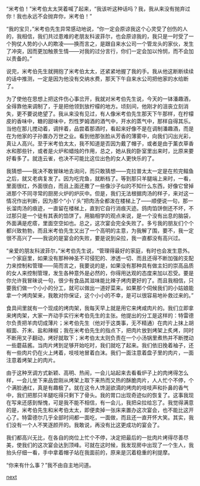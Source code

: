 
“米考伯！”米考伯太太哭着喊了起来，“我该听这种话吗？我，我从来没有抛弃过你！我也永远不会抛弃你，米考伯！”

“我的宝贝，”米考伯先生异常感动地说，“你一定会原谅我这个心灵受了创伤的人的，我相信，我们共过患难的老朋友科波菲尔，也会原谅我的，我只是一时受了一个狗仗人势的小人的欺凌——换而言之，是跟自来水公司一个管龙头的家伙，发生了冲突，因而更加触景生情——对我的过分言行，你们一定会加以怜悯，而不会加以责备的。”

说完，米考伯先生就拥抱了米考伯太太，还紧紧地握了我的手。我从他这断断续续的话中推测，一定是因为他没有交纳水费，那天下午自来水公司把他家的水给断了。

为了使他在思想上把这件伤心事岔开，我就对米考伯先生说，今天的一钵潘趣酒，全得靠他来调制了，于是把他领到放柠檬的地方。顷刻间，他刚才的沮丧立刻消失，更不要说绝望了。我从来没有见过，有人像米考伯先生那天下午那样，在柠檬皮的香味中，糖的甜味中，烈性罗姆酒的酒气中，开水的蒸气中，那样自得其乐。当他在那儿搅动着，调拌着，品尝着那酒时，看起来好像不是在调制潘趣酒，而是在为他家的子孙置办万世之业。看到他那张脸从芳香的薄雾中，向我们闪出光彩，真让人高兴。至于米考伯太太，我不知道是否因为戴了帽子，或者是由于薰衣草香水和那些针，或者是火炉和蜡烛的作用，总之，她从我的卧室里出来时，比原来要好看多了。就连云雀，也决不可能比这位出色的女人更快乐的了。

我猜想——我决不敢冒昧地去询问，而只敢猜想——克拉普太太一定是在煎完鳎鱼之后，就又老病复发了。因为吃完鱼，就断档了。等到那只羊腿端上来时，一看，里面很红，外面很白，而且上面还撒了一些像沙子似的不知什么东西，好像它曾掉进那个不同寻常的厨房火炉的炉灰中。但是，我们无法根据肉汤的样子，来对这一情况作出判断，因为那个“小丫头”把肉汤全都泼在楼梯上了——顺便说一句，那一长溜肉汤的痕迹，一直留在楼梯上，直到它自行消痕灭迹。鸽肉馅饼倒还不坏，不过那只是一个徒有其表的馅饼了。用脑相学的观点来说，是一个没有出息的脑袋，外面满是疙瘩，里面空空如也。总之，这次宴会完全失败了。多亏我的朋友们个个都兴致勃勃，而且米考伯先生又出了一个高明的主意，为我解了围，要不，我一定很不高兴了——我说的是宴会的失败，要是说到朵拉，我一直都没有高兴过。

“亲爱的朋友科波菲尔，”米考伯先生说，“管理得最好的家庭，有时也会发生意外。一个家庭里，如果没有那种神圣不可侵犯的、渗透一切、而且还得不断加强的支配力来控制和管理——简而言之，我要说的是，如果没有那种具有做主妇的崇高品质的女人来控制管理，发生各种意外是必然的，你得用达观的态度来加以忍受。要是你允许我冒昧说一句，很少有食品其滋味能比辣子烤肉更好的了。而且我相信，只要我们做一个小小的分工，就可以做出一道好菜来。如果那个伺候我们的小姑娘能拿一个烤肉架来，我敢对你保证，这个小小的不幸，是可以很容易地补救过来的。”

食具间里就有一个现成的烤肉架，我每天早上就是用它来烤咸肉片的。我们立即拿来烤肉架，大家一齐动手实行米考伯先生的主张。他提出的分工是这样的：特雷德尔负责把羊肉切成薄片；米考伯先生（他对于这类事，无不精通）在肉片上抹上胡椒面、芥末、盐和辣椒；我在米考伯先生的指点下，把肉片放到烤架上炙烤，同时不断用叉子翻动，烤好就取下；米考伯太太则负责在一个小汤锅里煮热并不断搅动一些蘑菇酱。当肉片烤到足够开始吃时，我们就吃了起来。我们依旧挽着袖子，还有一些肉片仍在火上烤着，吱吱地冒着白沫。我们一面注意着盘子里的肉片，一面注意着烤架上的肉片。

由于这种烹调方式新颖、高明、热闹，一会儿站起来去看看炉子上的肉烤得怎么样，一会儿坐下来品尝刚从烤架上取下来热而又热的酥脆肉片，人人忙个不停，个个满脸通红，真是有趣极了。就在这令人馋涎欲滴的烤肉的吱吱声和扑鼻的香气中，我们把那只羊腿吃得只剩下了骨头。我的胃口出现奇迹似的恢复了。这事我现在写来还感到惭愧，可是我不能不相信，有一会儿，我把朵拉给忘了。我觉得满意的是，米考伯先生和米考伯太太，即便卖掉一张床来置办这次宴会，也不能比这开心了。特雷德尔几乎全部时间都一面吃，一面做，而且还一直开怀大笑。其实，我们没有一个人不笑逐颜开的。我敢说，再没有比这更成功的宴会了。

我们都高兴无比，在各自的岗位上忙个不停，决定把最后的一批肉片烤得尽善尽美，使我们的这次宴会达到顶峰。可就在这时候，我发现房中出现了一个生人，我抬头仔细一看，手中拿着帽子站在我面前的，原来是沉着稳重的利提摩。

“你来有什么事？”我不由自主地问道。

[next](page367.md)